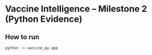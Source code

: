 # Vaccine Intelligence – Milestone 2 (Python Evidence)

## How to run
```bash
python -m vaccine_py.app
